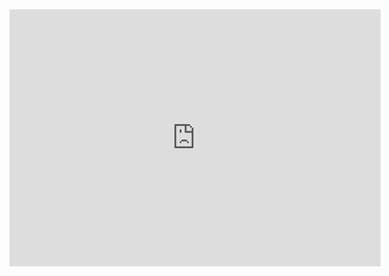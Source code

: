 <iframe width="650" height="450" src="https://embed.windy.com/embed2.html?lat=3.524&lon=29.421&zoom=8&level=surface&overlay=rain&menu=&message=&marker=&calendar=&pressure=&type=map&location=coordinates&detail=&detailLat=3.793&detailLon=29.559&metricWind=default&metricTemp=default&radarRange=-1" frameborder="0"></iframe>
